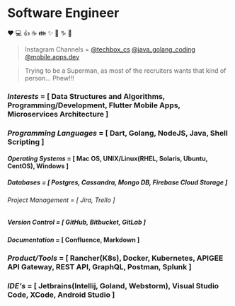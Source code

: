 # Software Engineer

:heart: :computer: :+1: :coffee: :family: :sparkles: :thinking: :capricorn: :metal:

<!---
>Udemy Course Author = <a href="https://www.udemy.com/course/go-api-development/?couponCode=3679F402160D72A10115" target="_blank">GO API Development</a>
--->

>Instagram Channels = [@techbox_cs](https://www.instagram.com/techbox_cs/) [@java_golang_coding](https://www.instagram.com/java_golang_coding/) [@mobile.apps.dev](https://www.instagram.com/mobile.apps.dev/)

> Trying to be a Superman, as most of the recruiters wants that kind of person... Phew!!!

### *Interests* = [ Data Structures and Algorithms, Programming/Development, Flutter Mobile Apps, Microservices Architecture ]
### *Programming Languages* = [ Dart, Golang, NodeJS, Java, Shell Scripting ]
#### *Operating Systems* = [ Mac OS, UNIX/Linux(RHEL, Solaris, Ubuntu, CentOS), Windows ]
##### *Databases* = [ Postgres, Cassandra, Mongo DB, Firebase Cloud Storage ]
###### *Project Management* = [ Jira, Trello ]
##### *Version Control* = [ GitHub, Bitbucket, GitLab ]
#### *Documentation* = [ Confluence, Markdown ]
### *Product/Tools* = [ Rancher(K8s), Docker, Kubernetes, APIGEE API Gateway, REST API, GraphQL, Postman, Splunk ]
### *IDE's* = [ Jetbrains(Intellij, Goland, Webstorm), Visual Studio Code, XCode, Android Studio ]


